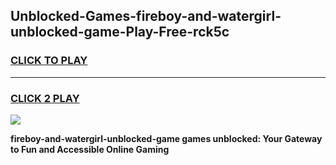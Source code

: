 
## Unblocked-Games-fireboy-and-watergirl-unblocked-game-Play-Free-rck5c
<h3>
<a href="https://premium76.site?title=fireboy-and-watergirl-unblocked-game&ref=19M">CLICK TO PLAY</a></h3>
<hr>

<h3>
<a href="https://premium76.site?title=fireboy-and-watergirl-unblocked-game&ref=19M">CLICK 2 PLAY</a>
  
</h3>

<a href="https://premium76.site?title=fireboy-and-watergirl-unblocked-game&ref=19M"><img src="https://clearcache.store/games.png"></a>


**fireboy-and-watergirl-unblocked-game games unblocked: Your Gateway to Fun and Accessible Online Gaming**
